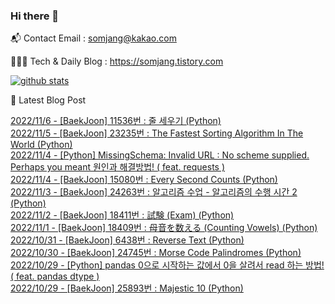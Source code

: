 ### Hi there 👋

📬  Contact Email : somjang@kakao.com

👨🏻‍💻  Tech & Daily Blog : https://somjang.tistory.com

[![github stats](https://github-readme-stats.vercel.app/api?username=SOMJANG&show_icons=true&hide_border=False)](https://somjang.tistory.com)

🤩 Latest Blog Post

[2022/11/6 - [BaekJoon] 11536번 : 줄 세우기 (Python)](https://somjang.tistory.com/entry/BaekJoon-11536%EB%B2%88-%EC%A4%84-%EC%84%B8%EC%9A%B0%EA%B8%B0-Python) <br>
[2022/11/5 - [BaekJoon] 23235번 : The Fastest Sorting Algorithm In The World (Python)](https://somjang.tistory.com/entry/BaekJoon-23235%EB%B2%88-The-Fastest-Sorting-Algorithm-In-The-World-Python) <br>
[2022/11/4 - [Python] MissingSchema: Invalid URL : No scheme supplied. Perhaps you meant 원인과 해결방법! ( feat. requests )](https://somjang.tistory.com/entry/Python-MissingSchema-Invalid-URL-No-scheme-supplied-Perhaps-you-meant-%EC%9B%90%EC%9D%B8%EA%B3%BC-%ED%95%B4%EA%B2%B0%EB%B0%A9%EB%B2%95-feat-requests) <br>
[2022/11/4 - [BaekJoon] 15080번 : Every Second Counts (Python)](https://somjang.tistory.com/entry/BaekJoon-15080%EB%B2%88-Every-Second-Counts-Python) <br>
[2022/11/3 - [BaekJoon] 24263번 : 알고리즘 수업 - 알고리즘의 수행 시간 2 (Python)](https://somjang.tistory.com/entry/BaekJoon-24263%EB%B2%88-%EC%95%8C%EA%B3%A0%EB%A6%AC%EC%A6%98-%EC%88%98%EC%97%85-%EC%95%8C%EA%B3%A0%EB%A6%AC%EC%A6%98%EC%9D%98-%EC%88%98%ED%96%89-%EC%8B%9C%EA%B0%84-2-Python) <br>
[2022/11/2 - [BaekJoon] 18411번 : 試験 (Exam) (Python)](https://somjang.tistory.com/entry/BaekJoon-18411%EB%B2%88-%E8%A9%A6%E9%A8%93-Exam-Python) <br>
[2022/11/1 - [BaekJoon] 18409번 : 母音を数える (Counting Vowels) (Python)](https://somjang.tistory.com/entry/BaekJoon-18409%EB%B2%88-%E6%AF%8D%E9%9F%B3%E3%82%92%E6%95%B0%E3%81%88%E3%82%8B-Counting-Vowels-Python) <br>
[2022/10/31 - [BaekJoon] 6438번 : Reverse Text (Python)](https://somjang.tistory.com/entry/BaekJoon-6438%EB%B2%88-Reverse-Text-Python) <br>
[2022/10/30 - [BaekJoon] 24745번 : Morse Code Palindromes (Python)](https://somjang.tistory.com/entry/BaekJoon-24745%EB%B2%88-Morse-Code-Palindromes-Python) <br>
[2022/10/29 - [Python] pandas 0으로 시작하는 값에서 0을 살려서 read 하는 방법! ( feat. pandas dtype )](https://somjang.tistory.com/entry/Python-pandas-0%EC%9C%BC%EB%A1%9C-%EC%8B%9C%EC%9E%91%ED%95%98%EB%8A%94-%EA%B0%92%EC%97%90%EC%84%9C-0%EC%9D%84-%EC%82%B4%EB%A0%A4%EC%84%9C-read-%ED%95%98%EB%8A%94-%EB%B0%A9%EB%B2%95) <br>
[2022/10/29 - [BaekJoon] 25893번 : Majestic 10 (Python)](https://somjang.tistory.com/entry/BaekJoon-25893%EB%B2%88-Majestic-10-Python) <br>
